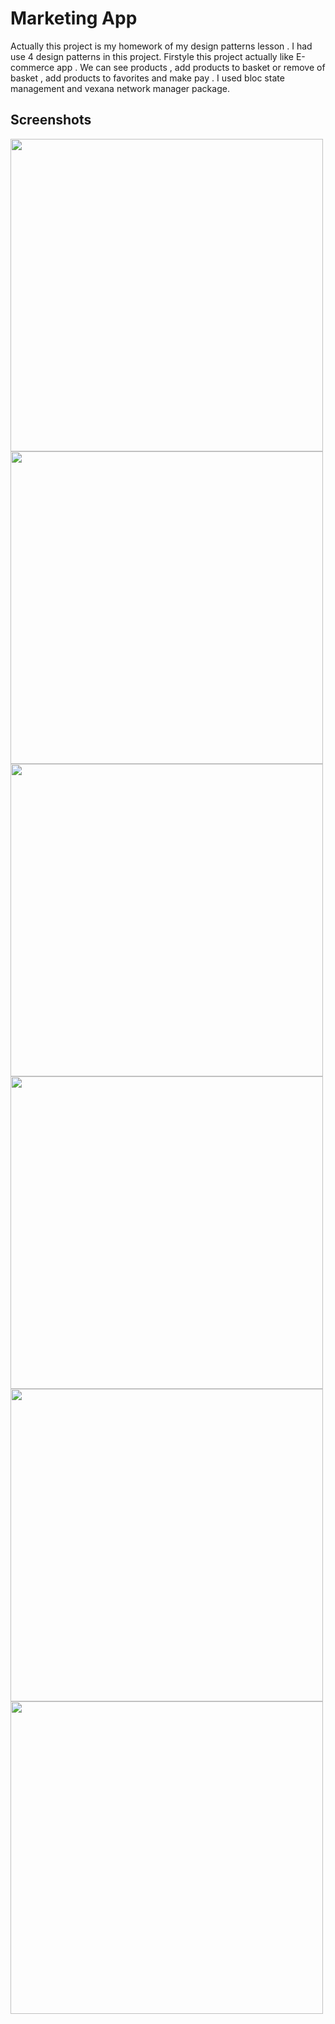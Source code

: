 # Marketing App

Actually this project is my homework of my design patterns lesson . I had use 4 design patterns in this project. Firstyle this project actually like E-commerce app . We can see products , add products to basket or remove of basket , add products to favorites and make pay . I used bloc state management and vexana network manager package.

## Screenshots

<img src="assets/images/1.png" width="500"/>
<img src="assets/images/2.png" width="500"/>
<img src="assets/images/3.png" width="500"/>
<img src="assets/images/4.png" width="500"/>
<img src="assets/images/5.png" width="500"/>
<img src="assets/images/6.png" width="500"/>
